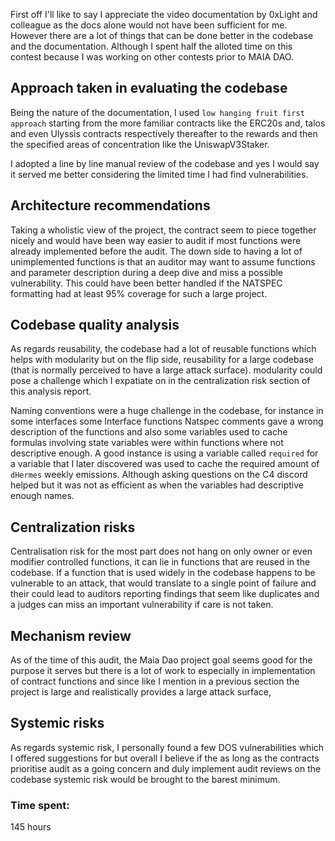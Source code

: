 First off I'll like to say I appreciate the video documentation by 0xLight and colleague as the docs alone  would not have been sufficient for me. However there are a lot of things that can be done better in the codebase and the documentation. Although I spent half the alloted time on this contest because I was working on other contests prior to MAIA DAO.

## Approach taken in evaluating the codebase
Being the nature of the documentation, I used `low hanging fruit first approach` starting from the more familiar contracts like the ERC20s and, talos and even Ulyssis contracts respectively thereafter to the rewards and then the specified areas of concentration like the UniswapV3Staker.

I adopted a line by line manual review of the codebase and yes I would say it served me better considering the limited time I had find vulnerabilities.


## Architecture recommendations
Taking a wholistic view of the project, the contract seem to piece together nicely and would have been way easier to audit if most functions were already implemented before the audit. The down side to having a lot of unimplemented functions is that an auditor may want to assume functions and parameter description during a deep dive and miss a possible vulnerability. This could have been better handled if the NATSPEC formatting had at least 95% coverage for such a large project.



## Codebase quality analysis
As regards reusability, the codebase had a lot of reusable functions which helps with modularity but on the flip side, reusability for a large codebase (that is normally perceived to have a large attack surface). modularity could pose a challenge which I expatiate on in the centralization risk section of this analysis report.

Naming conventions were a huge challenge in the codebase, for instance in some interfaces some Interface functions Natspec comments gave a wrong description of the functions and also some variables used to cache formulas involving state variables were within functions where not descriptive enough. A good instance is using a variable called ```required``` for a variable that I later discovered was used to cache the required amount of ```dHermes``` weekly emissions. Although asking questions on the C4 discord helped but it was not as efficient as when the variables had descriptive enough names.




## Centralization risks

Centralisation risk for the most part does not hang on only owner or even modifier controlled functions, it can lie in functions that are reused in the codebase. If a function that is used widely in the codebase happens to be vulnerable to an attack, that would translate to a single point of failure and their could lead to auditors reporting findings that seem like duplicates and a judges can miss an important vulnerability if care is not taken.


## Mechanism review
As of the time of this audit, the Maia Dao project goal seems good for the purpose it serves but there is a lot of work to especially in implementation of contract functions and since like I mention in a previous section the project is large and realistically provides a large attack surface,


## Systemic risks

As regards systemic risk, I personally found a few DOS vulnerabilities which I offered suggestions for but overall I believe if the as long as the contracts prioritise audit as a going concern and duly implement audit reviews on the codebase systemic risk would be brought to the barest minimum.

### Time spent:
145 hours